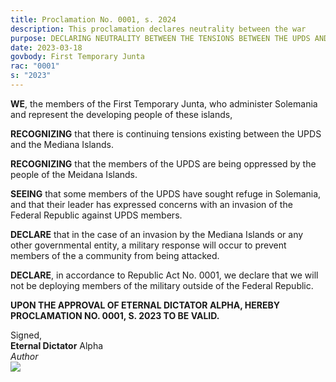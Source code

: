 ```yaml
---
title: Proclamation No. 0001, s. 2024
description: This proclamation declares neutrality between the war
purpose: DECLARING NEUTRALITY BETWEEN THE TENSIONS BETWEEN THE UPDS AND THE MEDIANA ISLANDS.
date: 2023-03-18
govbody: First Temporary Junta
rac: "0001"
s: "2023"
---
```


<p>
<b><span class="text-3xl font-bold">W</span>E</b>, the members of the First Temporary Junta, who administer Solemania and represent the developing people of these islands,

**RECOGNIZING** that there is continuing tensions existing between the UPDS and the Mediana Islands.

**RECOGNIZING** that the members of the UPDS are being oppressed by the people of the Meidana Islands.

**SEEING** that some members of the UPDS have sought refuge in Solemania, and that their leader has expressed concerns with an invasion of the Federal Republic against UPDS members.

**DECLARE** that in the case of an invasion by the Mediana Islands or any other governmental entity, a military response will occur to prevent members of the a community from being attacked.

**DECLARE**, in accordance to Republic Act No. 0001, we declare that we will not be deploying members of the military outside of the Federal Republic.

**UPON THE APPROVAL OF ETERNAL DICTATOR ALPHA, HEREBY PROCLAMATION NO. 0001, S. 2023 TO BE VALID.**
</p>

<div class="grid text-right">
    Signed,
    <div class="block">
        <b>Eternal Dictator</b> Alpha<br>
        <i>Author</i><br>
        <img src="/assets/img/Alpha-sig.png" class="h-12 w-auto float-right block">
    </div>
</div>
